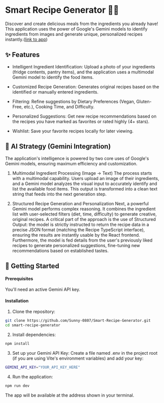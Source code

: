 # Smart Recipe Generator 🧑‍🍳
Discover and create delicious meals from the ingredients you already have! This application uses the power of Google's Gemini models to identify ingredients from images and generate unique, personalized recipes instantly.([link to app](https://v0-smartrecipegenerator.vercel.app/))

## ✨ Features
- Intelligent Ingredient Identification: Upload a photo of your ingredients (fridge contents, pantry items), and the application uses a multimodal Gemini model to identify the food items.

- Customized Recipe Generation: Generates original recipes based on the identified or manually entered ingredients.

- Filtering: Refine suggestions by Dietary Preferences (Vegan, Gluten-Free, etc.), Cooking Time, and Difficulty.

- Personalized Suggestions: Get new recipe recommendations based on the recipes you have marked as favorites or rated highly (4+ stars).

- Wishlist: Save your favorite recipes locally for later viewing.

## 🧠 AI Strategy (Gemini Integration)
The application's intelligence is powered by two core uses of Google's Gemini models, ensuring maximum efficiency and customization.

1. Multimodal Ingredient Processing (Image → Text)
The process starts with a multimodal capability. Users upload an image of their ingredients, and a Gemini model analyzes the visual input to accurately identify and list the available food items. This output is transformed into a clean text string that feeds into the next generation step.

2. Structured Recipe Generation and Personalization
Next, a powerful Gemini model performs complex reasoning. It combines the ingredient list with user-selected filters (diet, time, difficulty) to generate creative, original recipes. A critical part of the approach is the use of Structured Output: the model is strictly instructed to return the recipe data in a precise JSON format (matching the Recipe TypeScript interface), ensuring the results are instantly usable by the React frontend. Furthermore, the model is fed details from the user's previously liked recipes to generate personalized suggestions, fine-tuning new recommendations based on established tastes.

## 🚀 Getting Started
#### Prerequisites
  You'll need an active Gemini API key.

#### Installation
1. Clone the repository:
```bash
git clone https://github.com/Sunny-0807/Smart-Recipe-Generator.git
cd smart-recipe-generator
```
2. Install dependencies:
```bash
npm install
```
3. Set up your Gemini API Key:
Create a file named .env in the project root (if you are using Vite's environment variables) and add your key:
```bash
GEMINI_API_KEY="YOUR_API_KEY_HERE"
```
4. Run the application:
```bash
npm run dev
```
The app will be available at the address shown in your terminal.

